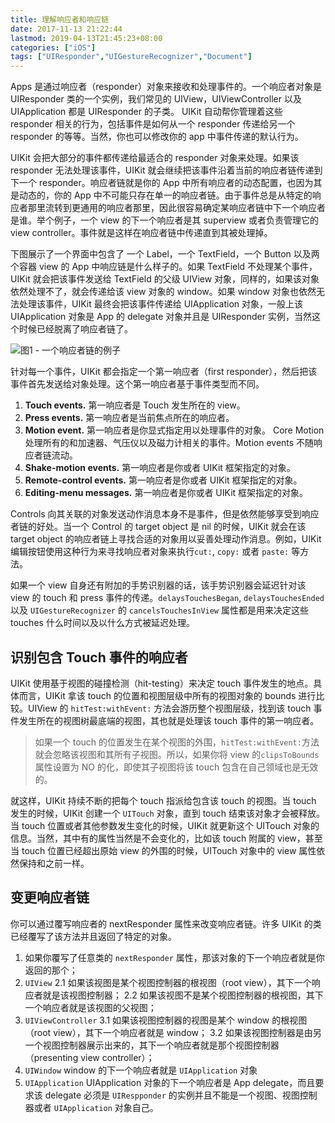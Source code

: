 ```yaml
---
title: 理解响应者和响应链
date: 2017-11-13 21:22:44
lastmod: 2019-04-13T21:45:23+08:00
categories: ["iOS"]
tags: ["UIResponder","UIGestureRecognizer","Document"]
---
```


Apps 是通过响应者（responder）对象来接收和处理事件的。一个响应者对象是 UIResponder 类的一个实例，我们常见的 UIView，UIViewController 以及 UIApplication 都是 UIResponder 的子类。 UIKit 自动帮你管理着这些 responder 相关的行为，包括事件是如何从一个 responder 传递给另一个 responder 的等等。当然，你也可以修改你的 app 中事件传递的默认行为。

UIKit 会把大部分的事件都传递给最适合的 responder 对象来处理。如果该 responder 无法处理该事件，UIKit 就会继续把该事件沿着当前的响应者链传递到下一个 responder。响应者链就是你的 App 中所有响应者的动态配置，也因为其是动态的，你的 App 中不可能只存在单一的响应者链。由于事件总是从特定的响应者那里流转到更通用的响应者那里，因此很容易确定某响应者链中下一个响应者是谁。举个例子，一个 view 的下一个响应者是其 superview 或者负责管理它的 view controller。事件就是这样在响应者链中传递直到其被处理掉。

下图展示了一个界面中包含了 一个 Label，一个 TextField，一个 Button 以及两个容器 view 的 App 中响应链是什么样子的。如果 TextField 不处理某个事件，UIKit 就会把该事件发送给 TextField 的父级 UIView 对象，同样的，如果该对象依然处理不了，就会传递给该 view 对象的 window。如果 window 对象也依然无法处理该事件，UIKit 最终会把该事件传递给 UIApplication 对象，一般上该 UIApplication 对象是 App 的 delegate 对象并且是 UIResponder 实例，当然这个时候已经脱离了响应者链了。

![图1 - 一个响应者链的例子](https://i.imgur.com/qvT1XMO.png)

针对每一个事件，UIKit 都会指定一个第一响应者（first responder），然后把该事件首先发送给对象处理。这个第一响应者基于事件类型而不同。

1. **Touch events.** 第一响应者是 Touch 发生所在的 view。
2. **Press events.** 第一响应者是当前焦点所在的响应者。
3. **Motion event.** 第一响应者是你显式指定用以处理事件的对象。 Core Motion 处理所有的和加速器、气压仪以及磁力计相关的事件。Motion events 不随响应者链流动。
4. **Shake-motion events.** 第一响应者是你或者 UIKit 框架指定的对象。
5. **Remote-control events.** 第一响应者是你或者 UIKit 框架指定的对象。
6. **Editing-menu messages.** 第一响应者是你或者 UIKit 框架指定的对象。


Controls 向其关联的对象发送动作消息本身不是事件，但是依然能够享受到响应者链的好处。当一个 Control 的 target object 是 nil 的时候，UIKit 就会在该 target object 的响应者链上寻找合适的对象用以妥善处理动作消息。例如，UIKit 编辑按钮使用这种行为来寻找响应者对象来执行`cut:`, `copy:` 或者 `paste:` 等方法。

如果一个 view 自身还有附加的手势识别器的话，该手势识别器会延迟针对该 view 的 touch 和 press 事件的传递。`delaysTouchesBegan`, `delaysTouchesEnded` 以及 `UIGestureRecognizer` 的 `cancelsTouchesInView` 属性都是用来决定这些 touches 什么时间以及以什么方式被延迟处理。


## 识别包含 Touch 事件的响应者

UIKit 使用基于视图的碰撞检测（hit-testing）来决定 touch 事件发生的地点。具体而言，UIKit 拿该 touch 的位置和视图层级中所有的视图对象的 bounds 进行比较。UIView 的 `hitTest:withEvent:` 方法会游历整个视图层级，找到该 touch 事件发生所在的视图树最底端的视图，其也就是处理该 touch 事件的第一响应者。

> 如果一个 touch 的位置发生在某个视图的外围，`hitTest:withEvent:`方法就会忽略该视图和其所有子视图。所以，如果你将 view 的`clipsToBounds`属性设置为 NO 的化，即使其子视图将该 touch 包含在自己领域也是无效的。

就这样，UIKit 持续不断的把每个 touch 指派给包含该 touch 的视图。当 touch 发生的时候，UIKit 创建一个 `UITouch` 对象，直到 touch 结束该对象才会被释放。当 touch 位置或者其他参数发生变化的时候，UIKit 就更新这个 UITouch 对象的信息。当然，其中有的属性当然是不会变化的，比如该 touch 附属的 view，甚至当 touch 位置已经超出原始 view 的外围的时候，UITouch 对象中的 view 属性依然保持和之前一样。

## 变更响应者链

你可以通过覆写响应者的 nextResponder 属性来改变响应者链。许多 UIKit 的类已经覆写了该方法并且返回了特定的对象。

1. 如果你覆写了任意类的 `nextResponder` 属性，那该对象的下一个响应者就是你返回的那个；
2. `UIView`
	2.1 如果该视图是某个视图控制器的根视图（root view），其下一个响应者就是该视图控制器；
	2.2 如果该视图不是某个视图控制器的根视图，其下一个响应者就是该视图的父视图；
3. `UIViewController`
	3.1 如果该视图控制器的视图是某个 window 的根视图（root view），其下一个响应者就是 window；
	3.2 如果该视图控制器是由另一个视图控制器展示出来的，其下一个响应者就是那个视图控制器（presenting view controller）；
4. `UIWindow`  window 的下一个响应者就是 `UIApplication` 对象
5. `UIApplication`  UIApplication 对象的下一个响应者是 App delegate，而且要求该 delegate 必须是 `UIRespponder` 的实例并且不能是一个视图、视图控制器或者 `UIApplication` 对象自己。
